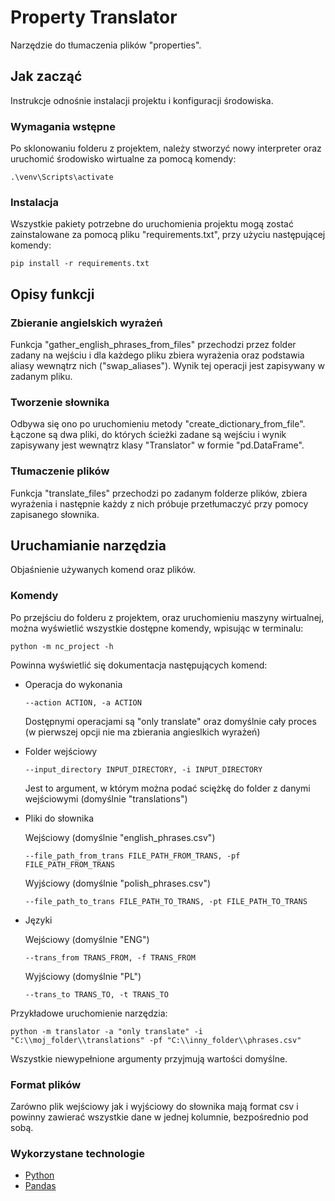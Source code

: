 # Property Translator

Narzędzie do tłumaczenia plików "properties".

## Jak zacząć

Instrukcje odnośnie instalacji projektu i konfiguracji środowiska.

### Wymagania wstępne

Po sklonowaniu folderu z projektem, należy stworzyć nowy interpreter oraz uruchomić środowisko wirtualne
za pomocą komendy:

```
.\venv\Scripts\activate
```

### Instalacja

Wszystkie pakiety potrzebne do uruchomienia projektu mogą zostać zainstalowane za pomocą pliku "requirements.txt",
przy użyciu następującej komendy:

```
pip install -r requirements.txt
```

## Opisy funkcji

### Zbieranie angielskich wyrażeń

Funkcja "gather_english_phrases_from_files" przechodzi przez folder zadany na wejściu i dla każdego pliku
zbiera wyrażenia oraz podstawia aliasy wewnątrz nich ("swap_aliases"). Wynik tej operacji jest zapisywany w zadanym pliku.

### Tworzenie słownika

Odbywa się ono po uruchomieniu metody "create_dictionary_from_file". Łączone są dwa pliki, do których ścieżki zadane są
wejściu i wynik zapisywany jest wewnątrz klasy "Translator" w formie "pd.DataFrame".

### Tłumaczenie plików

Funkcja "translate_files" przechodzi po zadanym folderze plików, zbiera wyrażenia i następnie każdy z nich próbuje
przetłumaczyć przy pomocy zapisanego słownika.

## Uruchamianie narzędzia

Objaśnienie używanych komend oraz plików.

### Komendy

Po przejściu do folderu z projektem, oraz uruchomieniu maszyny wirtualnej, można wyświetlić wszystkie dostępne komendy,
wpisując w terminalu:

```
python -m nc_project -h
```

Powinna wyświetlić się dokumentacja następujących komend:

* Operacja do wykonania

    ```
    --action ACTION, -a ACTION
    ```
    Dostępnymi operacjami są "only translate" oraz domyślnie cały proces (w pierwszej opcji nie ma zbierania angieslkich
    wyrażeń)
    
* Folder wejściowy

    ```
    --input_directory INPUT_DIRECTORY, -i INPUT_DIRECTORY
    ```
    Jest to argument, w którym można podać sciężkę do folder z danymi wejściowymi (domyślnie "translations")

* Pliki  do słownika

    Wejściowy (domyślnie "english_phrases.csv")
    ```
    --file_path_from_trans FILE_PATH_FROM_TRANS, -pf FILE_PATH_FROM_TRANS
    ```
    Wyjściowy (domyślnie "polish_phrases.csv")
    
    ```
    --file_path_to_trans FILE_PATH_TO_TRANS, -pt FILE_PATH_TO_TRANS
    ```
* Języki

    Wejściowy (domyślnie "ENG")
    ```
    --trans_from TRANS_FROM, -f TRANS_FROM
    ```
    Wyjściowy (domyślnie "PL")
    
    ```
    --trans_to TRANS_TO, -t TRANS_TO
    ```
    
Przykładowe uruchomienie narzędzia:

```
python -m translator -a "only translate" -i "C:\\moj_folder\\translations" -pf "C:\\inny_folder\\phrases.csv"
```

Wszystkie niewypełnione argumenty przyjmują wartości domyślne.

### Format plików

Zarówno plik wejściowy jak i wyjściowy do słownika mają format csv i powinny zawierać wszystkie dane w jednej kolumnie,
bezpośrednio pod sobą.

### Wykorzystane technologie

* [Python](https://www.python.org/)
* [Pandas](https://pandas.pydata.org/)